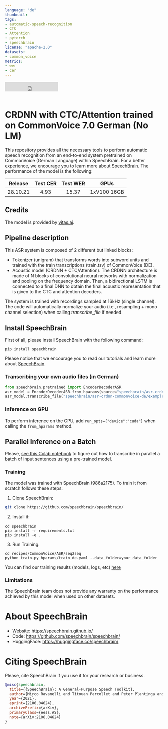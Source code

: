 ```yaml
---
language: "de"
thumbnail:
tags:
- automatic-speech-recognition
- CTC
- Attention
- pytorch
- speechbrain
license: "apache-2.0"
datasets:
- common_voice
metrics:
- wer
- cer
---
```


<iframe src="https://ghbtns.com/github-btn.html?user=speechbrain&repo=speechbrain&type=star&count=true&size=large&v=2" frameborder="0" scrolling="0" width="170" height="30" title="GitHub"></iframe>
<br/><br/>

# CRDNN with CTC/Attention trained on CommonVoice 7.0 German (No LM)
This repository provides all the necessary tools to perform automatic speech
recognition from an end-to-end system pretrained on CommonVoice (German Language) within
SpeechBrain. For a better experience, we encourage you to learn more about
[SpeechBrain](https://speechbrain.github.io). 
The performance of the model is the following:

| Release | Test CER | Test WER | GPUs |
|:-------------:|:--------------:|:--------------:| :--------:|
| 28.10.21 | 4.93 | 15.37 | 1xV100 16GB |

## Credits
The model is provided by [vitas.ai](https://www.vitas.ai/).

## Pipeline description
This ASR system is composed of 2 different but linked blocks:

- Tokenizer (unigram) that transforms words into subword units and trained with
the train transcriptions (train.tsv) of CommonVoice (DE).
- Acoustic model (CRDNN + CTC/Attention). The CRDNN architecture is made of
N blocks of convolutional neural networks with normalization and pooling on the
frequency domain. Then, a bidirectional LSTM is connected to a final DNN to obtain
the final acoustic representation that is given to the CTC and attention decoders.

The system is trained with recordings sampled at 16kHz (single channel).
The code will automatically normalize your audio (i.e., resampling + mono channel selection) when calling *transcribe_file* if needed.

## Install SpeechBrain
First of all, please install SpeechBrain with the following command:

```
pip install speechbrain
```

Please notice that we encourage you to read our tutorials and learn more about
[SpeechBrain](https://speechbrain.github.io).

### Transcribing your own audio files (in German)

```python
from speechbrain.pretrained import EncoderDecoderASR
asr_model = EncoderDecoderASR.from_hparams(source="speechbrain/asr-crdnn-commonvoice-de", savedir="pretrained_models/asr-crdnn-commonvoice-de")
asr_model.transcribe_file("speechbrain/asr-crdnn-commonvoice-de/example-de.wav")
```

### Inference on GPU

To perform inference on the GPU, add  `run_opts={"device":"cuda"}`  when calling the `from_hparams` method.

## Parallel Inference on a Batch

Please, [see this Colab notebook](https://colab.research.google.com/drive/1hX5ZI9S4jHIjahFCZnhwwQmFoGAi3tmu?usp=sharing) to figure out how to transcribe in parallel a batch of input sentences using a pre-trained model.

### Training

The model was trained with SpeechBrain (986a2175).
To train it from scratch follows these steps:

1. Clone SpeechBrain:

```bash
git clone https://github.com/speechbrain/speechbrain/
```

2. Install it:

```
cd speechbrain
pip install -r requirements.txt
pip install -e .
```

3. Run Training:

```
cd recipes/CommonVoice/ASR/seq2seq
python train.py hparams/train_de.yaml --data_folder=your_data_folder
```

You can find our training results (models, logs, etc) [here](https://drive.google.com/drive/folders/13i7rdgVX7-qZ94Rtj6OdUgU-S6BbKKvw?usp=sharing)

### Limitations

The SpeechBrain team does not provide any warranty on the performance achieved by this model when used on other datasets.

# **About SpeechBrain**

- Website: https://speechbrain.github.io/
- Code: https://github.com/speechbrain/speechbrain/
- HuggingFace: https://huggingface.co/speechbrain/

# **Citing SpeechBrain**

Please, cite SpeechBrain if you use it for your research or business.

```bibtex
@misc{speechbrain,
  title={{SpeechBrain}: A General-Purpose Speech Toolkit},
  author={Mirco Ravanelli and Titouan Parcollet and Peter Plantinga and Aku Rouhe and Samuele Cornell and Loren Lugosch and Cem Subakan and Nauman Dawalatabad and Abdelwahab Heba and Jianyuan Zhong and Ju-Chieh Chou and Sung-Lin Yeh and Szu-Wei Fu and Chien-Feng Liao and Elena Rastorgueva and François Grondin and William Aris and Hwidong Na and Yan Gao and Renato De Mori and Yoshua Bengio},
  year={2021},
  eprint={2106.04624},
  archivePrefix={arXiv},
  primaryClass={eess.AS},
  note={arXiv:2106.04624}
}
```